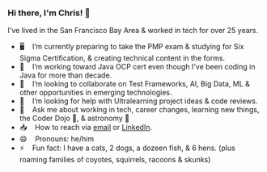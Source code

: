 ### Hi there, I'm Chris! 👋

<!--
**cjrumble/cjrumble** is a ✨ _special_ ✨ repository because its `README.md` (this file) appears on your GitHub profile. -->

I've lived in the San Francisco Bay Area & worked in tech for over 25 years.

- 🖥  &nbsp;&nbsp; I’m currently preparing to take the PMP exam & studying for Six Sigma Certification, & creating technical content in the forms.
- 🌱  &nbsp;&nbsp; I’m working toward Java OCP cert even though I've been coding in Java for more than decade.
- 👯  &nbsp;&nbsp; I’m looking to collaborate on Test Frameworks, AI, Big Data, ML & other opportunities in emerging technologies.
- 🤔  &nbsp;&nbsp; I’m looking for help with Ultralearning project ideas & code reviews.
- 💬  &nbsp;&nbsp; Ask me about working in tech, career changes, learning new things, the Coder Dojo 🥷, & astronomy 🔭
- 📥  &nbsp;&nbsp; How to reach via <a href="cjrumble@yahoo.com">email</a> or <a href="https://www.linkedin.com/in/cjrumble">LinkedIn</a>.
- 😄  &nbsp;&nbsp; Pronouns: he/him
- ⚡ &nbsp;&nbsp; Fun fact: I have a cats, 2 dogs, a dozeen fish, & 6 hens. (plus roaming families of coyotes, squirrels, racoons & skunks)
